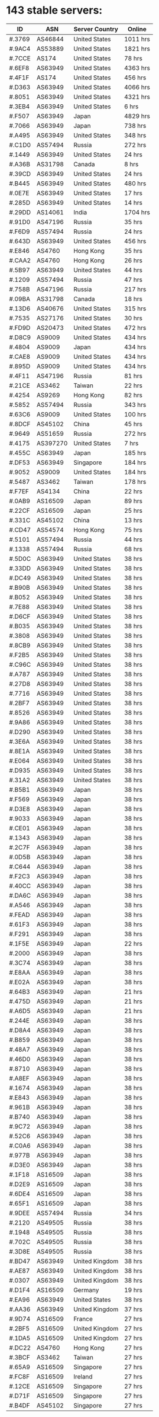 # 143 stable servers:

| ID | ASN | Server Country | Online |
| ------ | ------ | ------ | ------ |
| #.3769 | AS46844 | United States | 1011 hrs |
| #.9AC4 | AS53889 | United States | 1821 hrs |
| #.7CCE | AS174 | United States | 78 hrs |
| #.6EF8 | AS63949 | United States | 4363 hrs |
| #.4F1F | AS174 | United States | 456 hrs |
| #.D363 | AS63949 | United States | 4066 hrs |
| #.8051 | AS63949 | United States | 4321 hrs |
| #.3EB4 | AS63949 | United States | 6 hrs |
| #.F507 | AS63949 | Japan | 4829 hrs |
| #.7066 | AS63949 | Japan | 738 hrs |
| #.A495 | AS63949 | United States | 348 hrs |
| #.C1D0 | AS57494 | Russia | 272 hrs |
| #.1449 | AS63949 | United States | 24 hrs |
| #.A36B | AS31798 | Canada | 8 hrs |
| #.39CD | AS63949 | United States | 24 hrs |
| #.B445 | AS63949 | United States | 480 hrs |
| #.0E7E | AS63949 | United States | 17 hrs |
| #.285D | AS63949 | United States | 14 hrs |
| #.29DD | AS14061 | India | 1704 hrs |
| #.91D0 | AS47196 | Russia | 35 hrs |
| #.F6D9 | AS57494 | Russia | 24 hrs |
| #.643D | AS63949 | United States | 456 hrs |
| #.E846 | AS4760 | Hong Kong | 35 hrs |
| #.CAA2 | AS4760 | Hong Kong | 26 hrs |
| #.5B97 | AS63949 | United States | 44 hrs |
| #.1209 | AS57494 | Russia | 47 hrs |
| #.758B | AS47196 | Russia | 217 hrs |
| #.09BA | AS31798 | Canada | 18 hrs |
| #.13D6 | AS40676 | United States | 315 hrs |
| #.7535 | AS27176 | United States | 30 hrs |
| #.FD9D | AS20473 | United States | 472 hrs |
| #.D8C9 | AS9009 | United States | 434 hrs |
| #.4804 | AS9009 | Japan | 434 hrs |
| #.CAE8 | AS9009 | United States | 434 hrs |
| #.895D | AS9009 | United States | 434 hrs |
| #.4F11 | AS47196 | Russia | 81 hrs |
| #.21CE | AS3462 | Taiwan | 22 hrs |
| #.4254 | AS9269 | Hong Kong | 82 hrs |
| #.5852 | AS57494 | Russia | 343 hrs |
| #.63C6 | AS9009 | United States | 100 hrs |
| #.8DCF | AS45102 | China | 45 hrs |
| #.9649 | AS51659 | Russia | 272 hrs |
| #.4175 | AS397270 | United States | 7 hrs |
| #.455C | AS63949 | Japan | 185 hrs |
| #.DF53 | AS63949 | Singapore | 184 hrs |
| #.9052 | AS9009 | United States | 184 hrs |
| #.5487 | AS3462 | Taiwan | 178 hrs |
| #.F7EF | AS4134 | China | 22 hrs |
| #.0AB9 | AS16509 | Japan | 89 hrs |
| #.22CF | AS16509 | Japan | 25 hrs |
| #.331C | AS45102 | China | 13 hrs |
| #.CD47 | AS54574 | Hong Kong | 75 hrs |
| #.5101 | AS57494 | Russia | 44 hrs |
| #.1338 | AS57494 | Russia | 68 hrs |
| #.5D0C | AS63949 | United States | 38 hrs |
| #.33DD | AS63949 | United States | 38 hrs |
| #.DC49 | AS63949 | United States | 38 hrs |
| #.B90B | AS63949 | United States | 38 hrs |
| #.B052 | AS63949 | United States | 38 hrs |
| #.7E88 | AS63949 | United States | 38 hrs |
| #.D6CF | AS63949 | United States | 38 hrs |
| #.B035 | AS63949 | United States | 38 hrs |
| #.3808 | AS63949 | United States | 38 hrs |
| #.8CB9 | AS63949 | United States | 38 hrs |
| #.F2B5 | AS63949 | United States | 38 hrs |
| #.C96C | AS63949 | United States | 38 hrs |
| #.A787 | AS63949 | United States | 38 hrs |
| #.27D8 | AS63949 | United States | 38 hrs |
| #.7716 | AS63949 | United States | 38 hrs |
| #.2BF7 | AS63949 | United States | 38 hrs |
| #.8526 | AS63949 | United States | 38 hrs |
| #.9A86 | AS63949 | United States | 38 hrs |
| #.D290 | AS63949 | United States | 38 hrs |
| #.3E6A | AS63949 | United States | 38 hrs |
| #.8E1A | AS63949 | United States | 38 hrs |
| #.E064 | AS63949 | United States | 38 hrs |
| #.D935 | AS63949 | United States | 38 hrs |
| #.31A2 | AS63949 | United States | 38 hrs |
| #.B5B1 | AS63949 | Japan | 38 hrs |
| #.F569 | AS63949 | Japan | 38 hrs |
| #.D3E8 | AS63949 | Japan | 38 hrs |
| #.9033 | AS63949 | Japan | 38 hrs |
| #.CE01 | AS63949 | Japan | 38 hrs |
| #.1343 | AS63949 | Japan | 38 hrs |
| #.2C7F | AS63949 | Japan | 38 hrs |
| #.0D5B | AS63949 | Japan | 38 hrs |
| #.C644 | AS63949 | Japan | 38 hrs |
| #.F2C3 | AS63949 | Japan | 38 hrs |
| #.40CC | AS63949 | Japan | 38 hrs |
| #.DA6C | AS63949 | Japan | 38 hrs |
| #.A546 | AS63949 | Japan | 38 hrs |
| #.FEAD | AS63949 | Japan | 38 hrs |
| #.61F3 | AS63949 | Japan | 38 hrs |
| #.F291 | AS63949 | Japan | 38 hrs |
| #.1F5E | AS63949 | Japan | 22 hrs |
| #.2000 | AS63949 | Japan | 38 hrs |
| #.3C74 | AS63949 | Japan | 38 hrs |
| #.E8AA | AS63949 | Japan | 38 hrs |
| #.E02A | AS63949 | Japan | 38 hrs |
| #.64B3 | AS63949 | Japan | 21 hrs |
| #.475D | AS63949 | Japan | 21 hrs |
| #.A6D5 | AS63949 | Japan | 21 hrs |
| #.244E | AS63949 | Japan | 38 hrs |
| #.D8A4 | AS63949 | Japan | 38 hrs |
| #.B859 | AS63949 | Japan | 38 hrs |
| #.48A7 | AS63949 | Japan | 38 hrs |
| #.46D0 | AS63949 | Japan | 38 hrs |
| #.8710 | AS63949 | Japan | 38 hrs |
| #.A8EF | AS63949 | Japan | 38 hrs |
| #.1674 | AS63949 | Japan | 38 hrs |
| #.E843 | AS63949 | Japan | 38 hrs |
| #.961B | AS63949 | Japan | 38 hrs |
| #.B740 | AS63949 | Japan | 38 hrs |
| #.9C72 | AS63949 | Japan | 38 hrs |
| #.52C6 | AS63949 | Japan | 38 hrs |
| #.C0A6 | AS63949 | Japan | 38 hrs |
| #.977B | AS63949 | Japan | 38 hrs |
| #.D3E0 | AS63949 | Japan | 38 hrs |
| #.1F18 | AS16509 | Japan | 38 hrs |
| #.D2E9 | AS16509 | Japan | 38 hrs |
| #.6DE4 | AS16509 | Japan | 38 hrs |
| #.65F1 | AS16509 | Japan | 38 hrs |
| #.9DEE | AS57494 | Russia | 34 hrs |
| #.2120 | AS49505 | Russia | 38 hrs |
| #.1948 | AS49505 | Russia | 38 hrs |
| #.702C | AS49505 | Russia | 38 hrs |
| #.3D8E | AS49505 | Russia | 38 hrs |
| #.BD47 | AS63949 | United Kingdom | 38 hrs |
| #.AE87 | AS63949 | United Kingdom | 38 hrs |
| #.0307 | AS63949 | United Kingdom | 38 hrs |
| #.D1F4 | AS16509 | Germany | 19 hrs |
| #.EA96 | AS63949 | United States | 38 hrs |
| #.AA36 | AS63949 | United Kingdom | 37 hrs |
| #.9D74 | AS16509 | France | 27 hrs |
| #.2BF5 | AS16509 | United Kingdom | 27 hrs |
| #.1DA5 | AS16509 | United Kingdom | 27 hrs |
| #.DC22 | AS4760 | Hong Kong | 27 hrs |
| #.3BCF | AS3462 | Taiwan | 27 hrs |
| #.65A9 | AS16509 | Singapore | 27 hrs |
| #.FC8F | AS16509 | Ireland | 27 hrs |
| #.12CE | AS16509 | Singapore | 27 hrs |
| #.D71F | AS16509 | Singapore | 27 hrs |
| #.B4DF | AS45102 | Singapore | 27 hrs |

